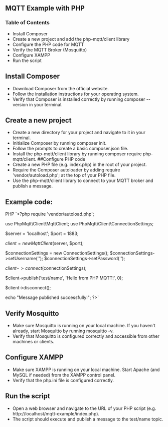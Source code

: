 ## MQTT Example with PHP
### Table of Contents
- Install Composer
- Create a new project and add the php-mqtt/client library
- Configure the PHP code for MQTT
- Verify the MQTT Broker (Mosquitto)
- Configure XAMPP
- Run the script
## Install Composer
- Download Composer from the official website.
- Follow the installation instructions for your operating system.
- Verify that Composer is installed correctly by running composer --version in your terminal.
## Create a new project
- Create a new directory for your project and navigate to it in your terminal.
- Initialize Composer by running composer init.
- Follow the prompts to create a basic composer.json file.
- Install the php-mqtt/client library by running composer require php-mqtt/client.
##Configure PHP code
- Create a new PHP file (e.g. index.php) in the root of your project.
- Require the Composer autoloader by adding require 'vendor/autoload.php'; at the top of your PHP file.
- Use the php-mqtt/client library to connect to your MQTT broker and publish a message.
## Example code:
PHP
`<?php
require 'vendor/autoload.php';

use PhpMqtt\Client\MqttClient;
use PhpMqtt\Client\ConnectionSettings;

$server = 'localhost';
$port = 1883;

$client = new MqttClient($server, $port);

$connectionSettings = new ConnectionSettings();
$connectionSettings->setUsername('');
$connectionSettings->setPassword('');

$client->connect($connectionSettings);

$client->publish('test/name', 'Hello from PHP MQTT!', 0);

$client->disconnect();

echo "Message published successfully!";
?>`
## Verify Mosquitto
- Make sure Mosquitto is running on your local machine. If you haven't already, start Mosquitto by running mosquitto -v.
- Verify that Mosquitto is configured correctly and accessible from other machines or clients.
## Configure XAMPP
- Make sure XAMPP is running on your local machine. Start Apache (and MySQL if needed) from the XAMPP control panel.
- Verify that the php.ini file is configured correctly.
## Run the script
- Open a web browser and navigate to the URL of your PHP script (e.g. http://localhost/mqtt-example/index.php).
- The script should execute and publish a message to the test/name topic.
